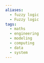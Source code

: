 ```yaml
---
aliases:
  - fuzzy logic
  - Fuzzy logic
tags:
  - maths
  - engineering
  - modeling
  - computing
  - data
  - system
---
```

